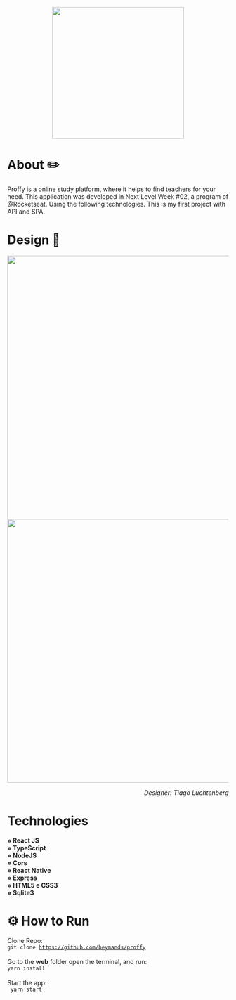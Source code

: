 <p align="center"> <img src="https://raw.githubusercontent.com/dxwebster/NLW2-Proffy/master/readme/logo.png" width="300"></p>

# About ✏️
Proffy is a online study platform, where it helps to find teachers for your need. This application was developed in Next Level Week #02, a program of @Rocketseat. Using the following technologies. This is my first project with API and SPA. 
# Design 🎨
<p align="center"> <img src="https://i.imgur.com/wPPXZrf.jpg" width="600"> <img src="https://i.imgur.com/wo4PXHc.jpg" width="600"></p>

<p align="right"> <i>Designer: Tiago Luchtenberg</i></color> </p>
  
# Technologies

<strong> » React JS </strong><br /> 
<strong> » TypeScript </strong><br /> 
<strong> » NodeJS </strong><br />
<strong> » Cors </strong><br />
<strong> » React Native</strong><br />
<strong> » Express </strong><br />
<strong> » HTML5 e CSS3 </strong><br />
<strong> » Sqlite3 </strong><br />

# ⚙️  How to Run

Clone Repo: <br />
<code>git clone https://github.com/heymands/proffy</code> <br /><br />
Go to the <strong>web</strong> folder open the terminal, and run: <br /> 
<code>yarn install</code> <br /><br />
Start the app:<br /> <code> yarn start </code> <br />

  
